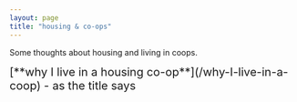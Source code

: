 ```yaml
---
layout: page
title: "housing & co-ops"
---
```

Some thoughts about housing and living in coops. 



<span style="font-size:20px">
    [**why I live in a housing co-op**](/why-I-live-in-a-coop) - as the title says
    <!--- <br> --->
    <!--- [**Next post**](/first_post) - about my next post --->
</span>